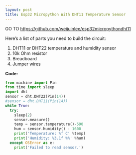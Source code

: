 ```yaml
---
layout: post
title: Esp32 Micropython With DHT11 Temperature Sensor
---
```


GO TO <a href="https://github.com/weijuinlee/esp32micropythondht11">https://github.com/weijuinlee/esp32micropythondht11</a>

Here’s a list of parts you need to build the circuit:
 1. DHT11 or DHT22 temperature and humidity sensor
 2. 10k Ohm resistor
 3. Breadboard
 4. Jumper wires

**Code:**

```python
from machine import Pin
from time import sleep
import dht 
sensor = dht.DHT22(Pin(14))
#sensor = dht.DHT11(Pin(14))
while True:
  try:
    sleep(2)
    sensor.measure()
    temp = sensor.temperature()-590
    hum = sensor.humidity() - 1600
    print('Temperature: %f C' %temp)
    print('Humidity: %3.1f %%' %hum)
  except OSError as e:
    print('Failed to read sensor.')

```